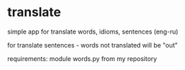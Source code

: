 # translate

simple app for translate words, idioms, sentences (eng-ru) 

for translate sentences - words not translated will be "out"

requirements: module words.py from my repository
